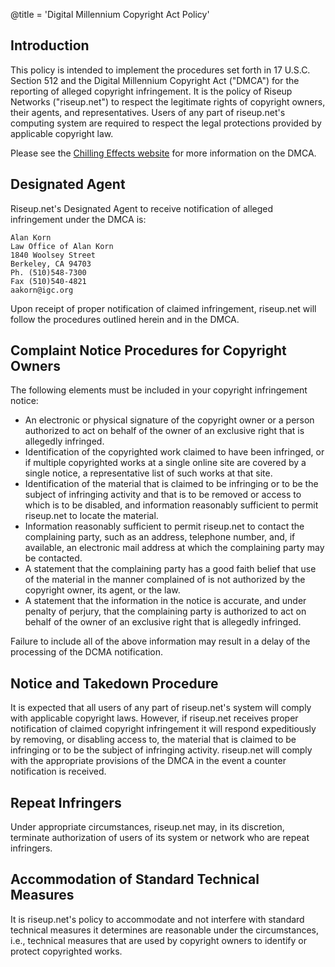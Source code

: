 @title = 'Digital Millennium Copyright Act Policy'

## Introduction

This policy is intended to implement the procedures set forth in 17 U.S.C. Section 512 and the Digital Millennium Copyright Act ("DMCA") for the reporting of alleged copyright infringement. It is the policy of Riseup Networks ("riseup.net") to respect the legitimate rights of copyright owners, their agents, and representatives. Users of any part of riseup.net's computing system are required to respect the legal protections provided by applicable copyright law.

Please see the [Chilling Effects website](https://www.chillingeffects.org/dmca512) for more information on the DMCA.

## Designated Agent

Riseup.net's Designated Agent to receive notification of alleged infringement under the DMCA is:

	Alan Korn
	Law Office of Alan Korn
	1840 Woolsey Street
	Berkeley, CA 94703
	Ph. (510)548-7300
	Fax (510)540-4821
	aakorn@igc.org

Upon receipt of proper notification of claimed infringement, riseup.net will follow the procedures outlined herein and in the DMCA.

## Complaint Notice Procedures for Copyright Owners

The following elements must be included in your copyright infringement notice:

* An electronic or physical signature of the copyright owner or a person authorized to act on behalf of the owner of an exclusive right that is allegedly infringed.
* Identification of the copyrighted work claimed to have been infringed, or if multiple copyrighted works at a single online site are covered by a single notice, a representative list of such works at that site.
* Identification of the material that is claimed to be infringing or to be the subject of infringing activity and that is to be removed or access to which is to be disabled, and information reasonably sufficient to permit riseup.net to locate the material.
* Information reasonably sufficient to permit riseup.net to contact the complaining party, such as an address, telephone number, and, if available, an electronic mail address at which the complaining party may be contacted.
* A statement that the complaining party has a good faith belief that use of the material in the manner complained of is not authorized by the copyright owner, its agent, or the law.
* A statement that the information in the notice is accurate, and under penalty of perjury, that the complaining party is authorized to act on behalf of the owner of an exclusive right that is allegedly infringed.

Failure to include all of the above information may result in a delay of the processing of the DCMA notification.

## Notice and Takedown Procedure

It is expected that all users of any part of riseup.net's system will comply with applicable copyright laws. However, if riseup.net receives proper notification of claimed copyright infringement it will respond expeditiously by removing, or disabling access to, the material that is claimed to be infringing or to be the subject of infringing activity. riseup.net will comply with the appropriate provisions of the DMCA in the event a counter notification is received.

## Repeat Infringers

Under appropriate circumstances, riseup.net may, in its discretion, terminate authorization of users of its system or network who are repeat infringers.

## Accommodation of Standard Technical Measures

It is riseup.net's policy to accommodate and not interfere with standard technical measures it determines are reasonable under the circumstances, i.e., technical measures that are used by copyright owners to identify or protect copyrighted works.
